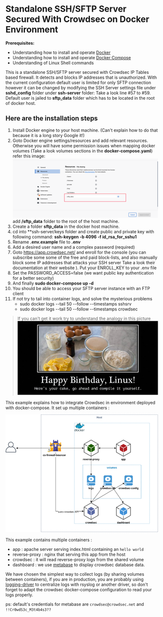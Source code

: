 # Standalone SSH/SFTP Server Secured With Crowdsec on Docker Environment

**Prerequisites:** 
* Understanding how to install and operate [Docker](https://docs.docker.com/engine/install/) 
* Understanding how to install and operate [Docker Compose](https://docs.docker.com/compose/install/)
* Understanding of Linux Shell commands

This is a standalone SSH/SFTP server secured with Crowdsec IP Tables based firewall. It detects and blocks IP addresses that is unauthorized. 
With the current configuration default user is limited for only SFTP connection however it can be changed by modifying the SSH Server settings
file under **sshd_config** folder under **ssh-server** folder: Take a look line #57 to #59. Default user is jailed to **sftp_data** folder which has to be 
located in the root of docker host.


## Here are the installation steps
1. Install Docker engine to your host machine. (Can't explain how to do that because it is a long story Google it!)
2. Goto Docker engine settings/resources and add relevant resources. Otherwise you will have some permission issues when mapping docker volumes (Take a look volumes sections in the **docker-compose.yaml**) refer this image: ![Docker Settings](docker_settings.png) add **/sftp_data** folder to the root of the host machine.
3. Create a folder **sftp_data** in the docker host machine.
4. cd into **ssh-server/keys folder and create public and private key with following command:
   **ssh-keygen -b 4096 -f id_rsa_for_sshu1**
5. Rename **.env.example** file to **.env**
6. Add a desired user name and a complex password (required)
7. Goto https://app.crowdsec.net/ and enroll for the console (you can subscribe some some of the free and paid block-lists, and also manually block some IP addresses that attacks your SSH server  Take a look their documentation at their website ). Put your ENROLL_KEY to your .env file
9. Set the PASSWORD_ACCESS=false (we want public key authentication for a better security)
10. And finally **sudo docker-compose up -d**
11. You should be able to access your SFTP server instance with an FTP client
12. If not try to tail into container logs, and solve the mysterious problems
    - sudo docker logs --tail 50 --follow --timestamps sshsrv
    - sudo docker logs --tail 50 --follow --timestamps crowdsec 

 > If you can't get it work try to understand the analogy in this picture 
 ![Good Luck!](linux-birthday-cake-joke.jpg)
    


This example explains how to integrate Crowdsec in environment deployed with docker-compose. It set up multiple containers :

![Schema](schema.png)

This example contains multiple containers :
* app : apache server serving index.html containing an `hello world`
* reverse-proxy : nginx that serving this app from the host
* crowdsec : it will read reverse-proxy logs from the shared volume
* dashboard : we use [metabase](https://hub.docker.com/r/metabase/metabase) to display crowdsec database data.

We have chosen the simplest way to collect logs (by sharing volumes between containers), if you are in production, you are probably using [logging-driver](https://docs.docker.com/config/containers/logging/configure/) to centralize logs with rsyslog or another driver, so don't forget to adapt the crowdsec docker-compose configuration to read your logs properly.

ps: default's credentials for metabase are `crowdsec@crowdsec.net` and `!!Cr0wdS3c_M3t4b4s3??`
